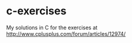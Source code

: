 # c-exercises

My solutions in C for the exercises at http://www.cplusplus.com/forum/articles/12974/
